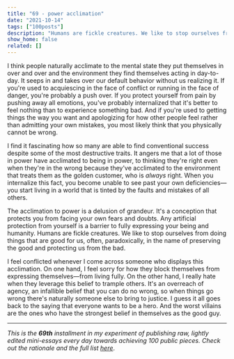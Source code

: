 ```yaml
---
title: "69 - power acclimation"
date: "2021-10-14"
tags: ["100posts"]
description: "Humans are fickle creatures. We like to stop ourselves from doing things that are good for us, often, paradoxically, in the name of preserving the good and protecting us from the bad."
show_home: false
related: []
---
```


I think people naturally acclimate to the mental state they put themselves in over and over and the environment they find themselves acting in day-to-day. It seeps in and takes over our default behavior without us realizing it. If you're used to acquiescing in the face of conflict or running in the face of danger, you're probably a push over. If you protect yourself from pain by pushing away all emotions, you've probably internalized that it's better to feel nothing than to experience something bad. And if you're used to getting things the way you want and apologizing for how other people feel rather than admitting your own mistakes, you most likely think that you physically cannot be wrong. 

I find it fascinating how so many are able to find conventional success despite some of the most destructive traits. It angers me that a lot of those in power have acclimated to being in power, to thinking they're right even when they're in the wrong because they've acclimated to the environment that treats them as the golden customer, who is *always* right. When you internalize this fact, you become unable to see past your own deficiencies—you start living in a world that is tinted by the faults and mistakes of all others. 

The acclimation to power is a delusion of grandeur. It's a conception that protects you from facing your own fears and doubts. Any artificial protection from yourself is a barrier to fully expressing your being and humanity. Humans are fickle creatures. We like to stop ourselves from doing things that are good for us, often, paradoxically, in the name of preserving the good and protecting us from the bad. 

I feel conflicted whenever I come across someone who displays this acclimation. On one hand, I feel sorry for how they block themselves from expressing themselves—from living fully. On the other hand, I really hate when they leverage this belief to trample others. It's an overreach of agency, an infallible belief that you can do no wrong, so when things go wrong there's naturally someone else to bring to justice. I guess it all goes back to the saying that everyone wants to be a hero. And the worst villains are the ones who have the strongest belief in themselves as the good guy.

---
*This is the **69th** installment in my experiment of publishing raw, lightly edited mini-essays every day towards achieving 100 public pieces. Check out the rationale and the full list [here](/experiments/100posts/)*.
